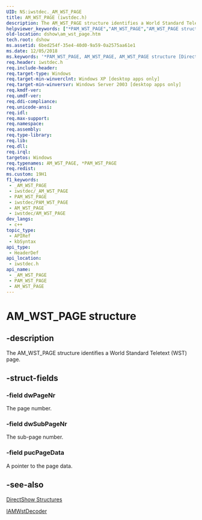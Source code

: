 ```yaml
---
UID: NS:iwstdec._AM_WST_PAGE
title: AM_WST_PAGE (iwstdec.h)
description: The AM_WST_PAGE structure identifies a World Standard Teletext (WST) page.
helpviewer_keywords: ["*PAM_WST_PAGE","AM_WST_PAGE","AM_WST_PAGE structure [DirectShow]","AM_WST_PAGEStructure","PAM_WST_PAGE","PAM_WST_PAGE structure pointer [DirectShow]","dshow.am_wst_page","iwstdec/AM_WST_PAGE","iwstdec/PAM_WST_PAGE"]
old-location: dshow\am_wst_page.htm
tech.root: dshow
ms.assetid: 6bed254f-35e4-40d0-9a59-0a2575aa61e1
ms.date: 12/05/2018
ms.keywords: '*PAM_WST_PAGE, AM_WST_PAGE, AM_WST_PAGE structure [DirectShow], AM_WST_PAGEStructure, PAM_WST_PAGE, PAM_WST_PAGE structure pointer [DirectShow], dshow.am_wst_page, iwstdec/AM_WST_PAGE, iwstdec/PAM_WST_PAGE'
req.header: iwstdec.h
req.include-header: 
req.target-type: Windows
req.target-min-winverclnt: Windows XP [desktop apps only]
req.target-min-winversvr: Windows Server 2003 [desktop apps only]
req.kmdf-ver: 
req.umdf-ver: 
req.ddi-compliance: 
req.unicode-ansi: 
req.idl: 
req.max-support: 
req.namespace: 
req.assembly: 
req.type-library: 
req.lib: 
req.dll: 
req.irql: 
targetos: Windows
req.typenames: AM_WST_PAGE, *PAM_WST_PAGE
req.redist: 
ms.custom: 19H1
f1_keywords:
 - _AM_WST_PAGE
 - iwstdec/_AM_WST_PAGE
 - PAM_WST_PAGE
 - iwstdec/PAM_WST_PAGE
 - AM_WST_PAGE
 - iwstdec/AM_WST_PAGE
dev_langs:
 - c++
topic_type:
 - APIRef
 - kbSyntax
api_type:
 - HeaderDef
api_location:
 - iwstdec.h
api_name:
 - _AM_WST_PAGE
 - PAM_WST_PAGE
 - AM_WST_PAGE
---
```


# AM_WST_PAGE structure


## -description

The AM_WST_PAGE structure identifies a World Standard Teletext (WST) page.

## -struct-fields

### -field dwPageNr

The page number.

### -field dwSubPageNr

The sub-page number.

### -field pucPageData

A pointer to the page data.

## -see-also

<a href="/windows/desktop/DirectShow/directshow-structures">DirectShow Structures</a>



<a href="/windows/desktop/api/iwstdec/nn-iwstdec-iamwstdecoder">IAMWstDecoder</a>

